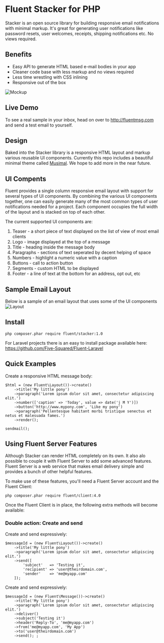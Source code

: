 # Fluent Stacker for PHP
Stacker is an open source library for building responsive email notifications with minimal markup. It's great for generating user notifications like password resets, user welcomes, receipts, shipping notifications etc. No views required.

## Benefits ##
- Easy API to generate HTML based e-mail bodies in your app
- Cleaner code base with less markup and no views required
- Less time wrestling with CSS inlining
- Responsive out of the box

![Mockup](https://github.com/fivesqrd/fluent-stacker-php/blob/1.0/docs/mockups/Responsive-Devices-Website.png "Responsive layout")

## Live Demo ##

To see a real sample in your inbox, head on over to http://fluentmsg.com and send a test email to yourself.

## Design ##

Baked into the Stacker library is a responsive HTML layout and markup various reusable UI components. Currently this repo includes a beautiful minimal theme called [Musimal](https://github.com/fivesqrd/musimal). We hope to add more in the near future.

## UI Compents ##
Fluent provides a single column responsive email layout with support for several types of UI components. By combining the various UI components together, one can easily generate many of the most common types of user notifications needed for a project. Each component occupies the full width of the layout and is stacked on top of each other. 


The current supported UI components are:
1. Teaser - a short piece of text displayed on the list of view of most email clients
2. Logo - image displayed at the top of a message
3. Title - heading inside the message body
4. Paragraphs - sections of text seperated by decent helping of space
5. Numbers - highlight a numeric value with a caption
6. Buttons - call to action button
7. Segments - custom HTML to be displayed
8. Footer - a line of text at the bottom for an address, opt out, etc

## Sample Email Layout ##
Below is a sample of an email layout that uses some of the UI components
![Layout](https://github.com/fivesqrd/fluent-stacker-php/blob/1.0/docs/mockups/Layout-640x960.png "Responsive e-mail layout")

## Install ##
```
php composer.phar require fluent/stacker:1.0
```

For Laravel projects there is an easy to install package available here: https://github.com/Five-Squared/Fluent-Laravel


## Quick Examples ##
Create a responsive HTML message body:
```
$html = (new Fluent\Layout())->create()
    ->title('My little pony')
    ->paragraph('Lorem ipsum dolor sit amet, consectetur adipiscing elit.')
    ->number(['caption' => 'Today', value => date('j M Y')])
    ->button('http://www.mypony.com', 'Like my pony')
    ->paragraph('Pellentesque habitant morbi tristique senectus et netus et malesuada fames.')
    ->render();

sendmail();
```

## Using Fluent Server Features ##
Although Stacker can render HTML completely on its own. It also alo possible to couple it with Fluent Server to add some advanced features. 
Fluent Server is a web service that makes email delivery simple and provides a bunch of other helpful features.

To make use of these features, you'll need a Fluent Server account and the Fluent Client:
```
php composer.phar require fluent/client:4.0
```

Once the Fluent Client is in place, the following extra methods will become available:
### Double action: Create and send ###
Create and send expressively:
```
$messageId = (new Fluent\Layout())->create()
    ->title('My little pony')
    ->paragraph('Lorem ipsum dolor sit amet, consectetur adipiscing elit.')
    ->send([
        'subject'   => 'Testing it', 
        'recipient' => 'user@theirdomain.com', 
        'sender'    => 'me@myapp.com'
    ]);
```

Create and send expressively:
```
$messageId = (new Fluent\Message())->create()
    ->title('My little pony')
    ->paragraph('Lorem ipsum dolor sit amet, consectetur adipiscing elit.')
    ->deliver()
    ->subject('Testing it')
    ->header('Reply-To', 'me@myapp.com')
    ->from('me@myapp.com', 'My App')
    ->to('user@theirdomain.com')
    ->send(); ;
```
